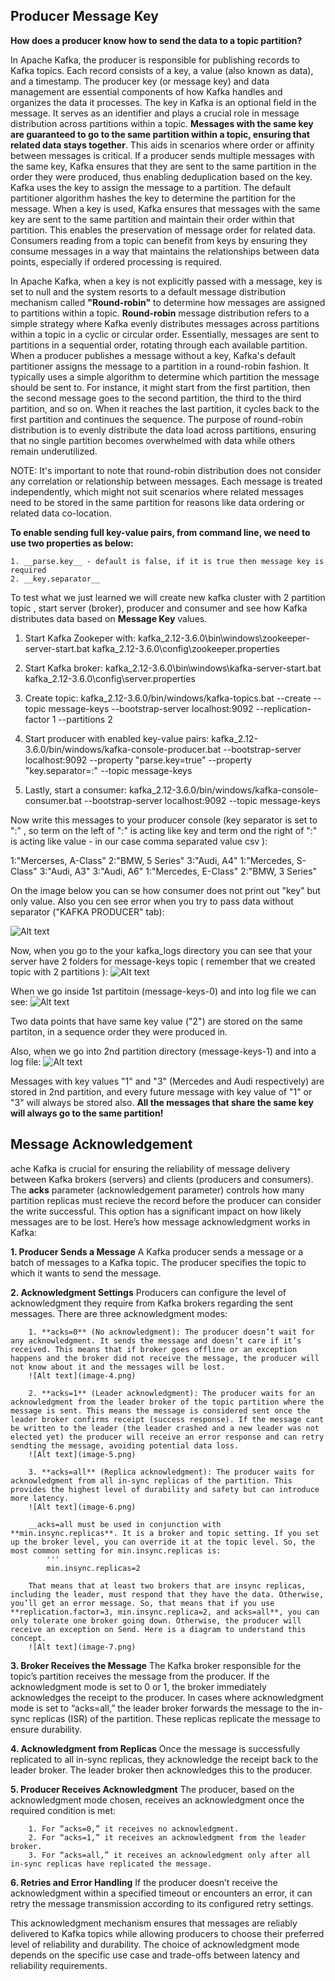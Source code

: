 ## Producer Message Key 

__How does a producer know how to send the data to a topic partition?__

In Apache Kafka, the producer is responsible for publishing records to Kafka topics. Each record consists of a key, a value (also known as data), and a timestamp. The producer key (or message key) and data management are essential components of how Kafka handles and organizes the data it processes. The key in Kafka is an optional field in the message. It serves as an identifier and plays a crucial role in message distribution across partitions within a topic. __Messages with the same key are guaranteed to go to the same partition within a topic, ensuring that related data stays together__. This aids in scenarios where order or affinity between messages is critical. If a producer sends multiple messages with the same key, Kafka ensures that they are sent to the same partition in the order they were produced, thus enabling deduplication based on the key.
Kafka uses the key to assign the message to a partition. The default partitioner algorithm hashes the key to determine the partition for the message. When a key is used, Kafka ensures that messages with the same key are sent to the same partition and maintain their order within that partition. This enables the preservation of message order for related data. Consumers reading from a topic can benefit from keys by ensuring they consume messages in a way that maintains the relationships between data points, especially if ordered processing is required.

In Apache Kafka, when a key is not explicitly passed with a message, key is set to null and the system resorts to a default message distribution mechanism called __"Round-robin"__ to determine how messages are assigned to partitions within a topic. __Round-robin__ message distribution refers to a simple strategy where Kafka evenly distributes messages across partitions within a topic in a cyclic or circular order. Essentially, messages are sent to partitions in a sequential order, rotating through each available partition. When a producer publishes a message without a key, Kafka's default partitioner assigns the message to a partition in a round-robin fashion. It typically uses a simple algorithm to determine which partition the message should be sent to. For instance, it might start from the first partition, then the second message goes to the second partition, the third to the third partition, and so on. When it reaches the last partition, it cycles back to the first partition and continues the sequence. The purpose of round-robin distribution is to evenly distribute the data load across partitions, ensuring that no single partition becomes overwhelmed with data while others remain underutilized.

NOTE: It's important to note that round-robin distribution does not consider any correlation or relationship between messages. Each message is treated independently, which might not suit scenarios where related messages need to be stored in the same partition for reasons like data ordering or related data co-location.

__To enable sending full key-value pairs, from command line, we need to use two properties as below:__

    1. __parse.key__ - default is false, if it is true then message key is required
    2. __key.separator__ 

To test what we just learned we will create new kafka cluster with 2 partition topic , start server (broker), producer and consumer and see how Kafka distributes data based on __Message Key__ values.

1. Start Kafka Zookeper with:
     kafka_2.12-3.6.0\bin\windows\zookeeper-server-start.bat  kafka_2.12-3.6.0\config\zookeeper.properties

2. Start Kafka broker:
    kafka_2.12-3.6.0\bin\windows\kafka-server-start.bat kafka_2.12-3.6.0\config\server.properties 

3. Create topic:
    kafka_2.12-3.6.0/bin/windows/kafka-topics.bat --create --topic message-keys --bootstrap-server localhost:9092 --replication-factor 1 --partitions 2

4. Start producer with enabled key-value pairs:
    kafka_2.12-3.6.0/bin/windows/kafka-console-producer.bat --bootstrap-server localhost:9092 --property "parse.key=true" --property "key.separator=:" --topic message-keys 

5. Lastly, start a consumer:
    kafka_2.12-3.6.0/bin/windows/kafka-console-consumer.bat --bootstrap-server localhost:9092 --topic message-keys

Now write this messages to your producer console (key separator is set to ":" , so term on the left of ":" is acting like key and term ond the right of ":" is acting like value - in our case comma separated value csv ):

1:"Mercerses, A-Class"
2:"BMW, 5 Series"
3:"Audi, A4"
1:"Mercedes, S-Class"
3:"Audi, A3"
3:"Audi, A6"
1:"Mercedes, E-Class"
2:"BMW, 3 Series"

On the image below you can se how consumer does not print out "key" but only value. Also you cen see error when you try to pass data without separator ("KAFKA PRODUCER" tab):

![Alt text](image.png)

Now, when you go to the your kafka_logs directory you can see that your server have 2 folders for message-keys topic ( remember that we created topic with 2 partitions ):
![Alt text](image-1.png)

When we go inside 1st partitoin (message-keys-0) and into log file we can see:
![Alt text](image-2.png)

Two data points that have same key value ("2") are stored on the same partiton, in a sequence order they were produced in.

Also, when we go into 2nd partition directory (message-keys-1) and into a log file:
![Alt text](image-3.png)

Messages with key values "1" and "3" (Mercedes and Audi respectively) are stored in 2nd partition, and every future message with key value of "1" or "3" will always be stored also. 
__All the messages that share the same key will always go to the same partition!__

## Message Acknowledgement

ache Kafka is crucial for ensuring the reliability of message delivery between Kafka brokers (servers) and clients (producers and consumers). The **acks** parameter (acknowledgement parameter) controls how many partition replicas must recieve the record before the producer can consider the write successful. This option has a significant impact on how likely messages are to be lost. Here’s how message acknowledgment works in Kafka:

**1. Producer Sends a Message**
    A Kafka producer sends a message or a batch of messages to a Kafka topic. The producer specifies the topic to which it wants to send the message.

**2. Acknowledgment Settings**
    Producers can configure the level of acknowledgment they require from Kafka brokers regarding the sent messages. There are three acknowledgment modes:

        1. **acks=0** (No acknowledgment): The producer doesn’t wait for any acknowledgment. It sends the message and doesn’t care if it’s received. This means that if broker goes offline or an exception happens and the broker did not receive the message, the producer will not know about it and the messages will be lost.
        ![Alt text](image-4.png)

        2. **acks=1** (Leader acknowledgment): The producer waits for an acknowledgment from the leader broker of the topic partition where the message is sent. This means the message is considered sent once the leader broker confirms receipt (success response). If the message cant be written to the leader (the leader crashed and a new leader was not elected yet) the producer will receive an error response and can retry sendting the message, avoiding potential data loss.
        ![Alt text](image-5.png)

        3. **acks=all** (Replica acknowledgment): The producer waits for acknowledgment from all in-sync replicas of the partition. This provides the highest level of durability and safety but can introduce more latency.
        ![Alt text](image-6.png)

        __acks=all must be used in conjunction with **min.insync.replicas**. It is a broker and topic setting. If you set up the broker level, you can override it at the topic level. So, the most common setting for min.insync.replicas is:
            '''
            min.insync.replicas=2
        
        That means that at least two brokers that are insync replicas, including the leader, must respond that they have the data. Otherwise, you’ll get an error message. So, that means that if you use **replication.factor=3, min.insync.replica=2, and acks=all**, you can only tolerate one broker going down. Otherwise, the producer will receive an exception on Send. Here is a diagram to understand this concept.
        ![Alt text](image-7.png)

**3. Broker Receives the Message**
    The Kafka broker responsible for the topic’s partition receives the message from the producer. If the acknowledgment mode is set to 0 or 1, the broker immediately acknowledges the receipt to the producer. In cases where acknowledgment mode is set to “acks=all,” the leader broker forwards the message to the in-sync replicas (ISR) of the partition. These replicas replicate the message to ensure durability.

**4. Acknowledgment from Replicas**
    Once the message is successfully replicated to all in-sync replicas, they acknowledge the receipt back to the leader broker. The leader broker then acknowledges this to the producer.

**5. Producer Receives Acknowledgment**
    The producer, based on the acknowledgment mode chosen, receives an acknowledgment once the required condition is met:

        1. For “acks=0,” it receives no acknowledgment.
        2. For “acks=1,” it receives an acknowledgment from the leader broker.
        3. For “acks=all,” it receives an acknowledgment only after all in-sync replicas have replicated the message.

**6. Retries and Error Handling**
    If the producer doesn’t receive the acknowledgment within a specified timeout or encounters an error, it can retry the message transmission according to its configured retry settings.


This acknowledgment mechanism ensures that messages are reliably delivered to Kafka topics while allowing producers to choose their preferred level of reliability and durability. The choice of acknowledgment mode depends on the specific use case and trade-offs between latency and reliability requirements.